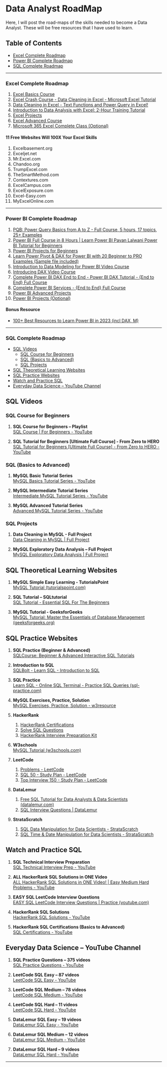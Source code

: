 # Data Analyst RoadMap

Here, I will post the road-maps of the skills needed to become a Data Analyst. These will be free resources that I have used to learn.

## Table of Contents

- [Excel Complete Roadmap](#excel-complete-roadmap)
- [Power BI Complete Roadmap](#power-bi-complete-roadmap)
- [SQL Complete Roadmap](#sql-complete-roadmap)

---

### Excel Complete Roadmap

1. [Excel Basics Course](https://www.youtube.com/playlist?list=PLrRPvpgDmw0n34OMHeS94epMaX_Y8Tu1k)
2. [Excel Crash Course - Data Cleaning in Excel - Microsoft Excel Tutorial](https://youtu.be/EwmuaqnoaKs)
3. [Data Cleaning in Excel - Text Functions and Power Query in Excel!](https://www.youtube.com/watch?v=8Ix_VVcihqg&list=WL&index=3)
4. [Introduction to Data Analysis with Excel: 2-Hour Training Tutorial](https://www.youtube.com/watch?v=kghcAk7l6eA&list=WL&index=2)
5. [Excel Projects](https://www.youtube.com/playlist?list=PLO9LeSU_vHCWWRghKgAQRg_TrgtRl5-4Y)
6. [Excel Advanced Course](https://www.youtube.com/playlist?list=PLrRPvpgDmw0lcTfXZV1AYEkeslJJcWNKw)
7. [Microsoft 365 Excel Complete Class (Optional)](https://www.youtube.com/playlist?list=PLrRPvpgDmw0nre_bTeBfJWjrnixKoyNtW)

#### 11 Free Websites Will 100X Your Excel Skills

1. Excelbasement.org
2. Exceljet.net
3. Mr.Excel.com
4. Chandoo.org
5. TrumpExcel.com
6. TheSmartMethod.com
7. Contextures.com
8. ExcelCampus.com
9. ExcelExposure.com
10. Excel-Easy.com
11. MyExcelOnline.com

---

### Power BI Complete Roadmap

1. [PQB: Power Query Basics from A to Z - Full Course, 5 hours, 17 topics, 25+ Examples](https://www.youtube.com/watch?v=jBEFaDCXB34)
2. [Power BI Full Course in 8 Hours | Learn Power BI Pavan Lalwani Power BI Tutorial for Beginners](https://www.youtube.com/watch?v=UXhGRVTndQA)
3. [Power BI Projects for Beginners](https://www.youtube.com/playlist?list=PLdOKnrf8EcP2ivbQIcVuknjdlUqkoprKo)
4. [Learn Power Pivot & DAX for Power BI with 20 Beginner to PRO Examples (Sample file included)](https://www.youtube.com/watch?v=PQ5lALdFHCU)
5. [Introduction to Data Modeling for Power BI Video Course](https://www.sqlbi.com/p/introduction-to-data-modeling-for-power-bi-video-course/)
6. [Introducing DAX Video Course](https://www.sqlbi.com/p/introducing-dax-video-course/)
7. [Complete Power BI DAX End to End - Power BI DAX Tutorial - {End to End} Full Course](https://www.youtube.com/watch?v=yTOSOgUGKe4)
8. [Complete Power BI Services - {End to End} Full Course](https://www.youtube.com/watch?v=fmmQ4bhLfbo)
9. [Power BI Advanced Projects](https://www.youtube.com/playlist?list=PLO9LeSU_vHCWUvkE1FrGeNxSve7YtJrYl)
10. [Power BI Projects (Optional)](https://www.youtube.com/playlist?list=PLwIcJx1aSL1SeTJgPbFgf1V-5CfsV4l1l)

#### Bonus Resource

- [100+ Best Resources to Learn Power BI in 2023 (incl DAX, M)](https://gorilla.bi/power-bi/best-learning-resources/)

---

### SQL Complete Roadmap

- [SQL Videos](#sql-videos)
  - [SQL Course for Beginners](#sql-course-for-beginners)
  - [SQL (Basics to Advanced)](#sql-basics-to-advanced)
  - [SQL Projects](#sql-projects)
- [SQL Theoretical Learning Websites](#sql-theoretical-learning-websites)
- [SQL Practice Websites](#sql-practice-websites)
- [Watch and Practice SQL](#watch-and-practice-sql)
- [Everyday Data Science – YouTube Channel](#everyday-data-science--youtube-channel)

## SQL Videos

### SQL Course for Beginners

1. **SQL Course for Beginners – Playlist**  
   [SQL Course | For Beginners - YouTube](https://www.youtube.com/playlist?list=PL0zysOflRCek0ff0dAw5HBlh8ueRBCj2E)

2. **SQL Tutorial for Beginners [Ultimate Full Course] - From Zero to HERO**  
   [SQL Tutorial for Beginners [Ultimate Full Course] - From Zero to HERO - YouTube](https://www.youtube.com/watch?v=HXV3zeQKqGY)

### SQL (Basics to Advanced)

1. **MySQL Basic Tutorial Series**  
   [MySQL Basics Tutorial Series - YouTube](https://www.youtube.com/playlist?list=PL848F2368C90DDC3D)

2. **MySQL Intermediate Tutorial Series**  
   [Intermediate MySQL Tutorial Series - YouTube](https://www.youtube.com/playlist?list=PLjQo0sojbbxXq1M8V-R9TKK2JXZnrA5yW)

3. **MySQL Advanced Tutorial Series**  
   [Advanced MySQL Tutorial Series - YouTube](https://www.youtube.com/playlist?list=PLjQo0sojbbxaE55DKtoYhdBQa9zSDHhEL)

### SQL Projects

1. **Data Cleaning in MySQL - Full Project**  
   [Data Cleaning in MySQL | Full Project](https://www.youtube.com/watch?v=V1pO8QXi7aI)

2. **MySQL Exploratory Data Analysis – Full Project**  
   [MySQL Exploratory Data Analysis | Full Project](https://www.youtube.com/watch?v=YAJWiCHM6QI)

## SQL Theoretical Learning Websites

1. **MySQL Simple Easy Learning - TutorialsPoint**  
   [MySQL Tutorial (tutorialspoint.com)](https://www.tutorialspoint.com/mysql/index.htm)

2. **SQL Tutorial – SQLtutorial**  
   [SQL Tutorial - Essential SQL For The Beginners](https://www.sqltutorial.org/)

3. **MySQL Tutorial - GeeksforGeeks**  
   [MySQL Tutorial: Master the Essentials of Database Management (geeksforgeeks.org)](https://www.geeksforgeeks.org/mysql-tutorial/)

## SQL Practice Websites

1. **SQL Practice (Beginner & Advanced)**  
   [SQLCourse: Beginner & Advanced Interactive SQL Tutorials](https://www.sqlcourse.com/)

2. **Introduction to SQL**  
   [SQLBolt - Learn SQL - Introduction to SQL](https://sqlbolt.com/)

3. **SQL Practice**  
   [Learn SQL - Online SQL Terminal - Practice SQL Queries (sql-practice.com)](https://www.sql-practice.com/)

4. **MySQL Exercises, Practice, Solution**  
   [MySQL Exercises, Practice, Solution - w3resource](https://www.w3resource.com/mysql-exercises/)

5. **HackerRank**
   1. [HackerRank Certifications](https://www.hackerrank.com/domains/tutorials/10-days-of-javascript)
   2. [Solve SQL Questions](https://www.hackerrank.com/domains/sql)
   3. [HackerRank Interview Preparation Kit](https://www.hackerrank.com/interview/interview-preparation-kit)

6. **W3schools**  
   [MySQL Tutorial (w3schools.com)](https://www.w3schools.com/mysql/)

7. **LeetCode**
   1. [Problems - LeetCode](https://leetcode.com/problemset/all/)
   2. [SQL 50 - Study Plan - LeetCode](https://leetcode.com/study-plan/sql-50/)
   3. [Top Interview 150 - Study Plan - LeetCode](https://leetcode.com/study-plan/top-interview-150/)

8. **DataLemur**
   1. [Free SQL Tutorial for Data Analysts & Data Scientists (datalemur.com)](https://datalemur.com/sql)
   2. [SQL Interview Questions | DataLemur](https://datalemur.com/interview-questions)

9. **StrataScratch**
   1. [SQL Data Manipulation for Data Scientists - StrataScratch](https://www.stratascratch.com/)
   2. [SQL Time & Date Manipulation for Data Scientists - StrataScratch](https://www.stratascratch.com/)

## Watch and Practice SQL

1. **SQL Technical Interview Preparation**  
   [SQL Technical Interview Prep - YouTube](https://www.youtube.com/watch?v=poQXNp9ItL4)

2. **ALL HackerRank SQL Solutions in ONE Video**  
   [ALL HackerRank SQL Solutions in ONE Video! | Easy Medium Hard Problems - YouTube](https://www.youtube.com/watch?v=AMMiXJ3RBVY)

3. **EASY SQL LeetCode Interview Questions**  
   [EASY SQL LeetCode Interview Questions | Practice (youtube.com)](https://www.youtube.com/watch?v=KlUgxEMqFss)

4. **HackerRank SQL Solutions**  
   [HackerRank SQL Solutions - YouTube](https://www.youtube.com/watch?v=_9HkNYbt3Ys)

5. **HackerRank SQL Certifications (Basics to Advanced)**  
   [SQL Certifications - YouTube](https://www.youtube.com/watch?v=NJWRwz2D8yE)

## Everyday Data Science – YouTube Channel

1. **SQL Practice Questions – 375 videos**  
   [SQL Practice Questions - YouTube](https://www.youtube.com/playlist?list=PLQguDFOxxf0pMBJ8l5zDJai1cfuWBc8Wv)

2. **LeetCode SQL Easy – 87 videos**  
   [LeetCode SQL Easy - YouTube](https://www.youtube.com/playlist?list=PLQguDFOxxf0oeAgfwd9gTkRxLx9pC3LSv)

3. **LeetCode SQL Medium – 78 videos**  
   [LeetCode SQL Medium - YouTube](https://www.youtube.com/playlist?list=PLQguDFOxxf0qNf1Xq69OuyI2dRe4_m8Af)

4. **LeetCode SQL Hard – 11 videos**  
   [LeetCode SQL Hard - YouTube](https://www.youtube.com/playlist?list=PLQguDFOxxf0p2fZRaR5T2Uk5Al53wx-gN)

5. **DataLemur SQL Easy – 19 videos**  
   [DataLemur SQL Easy - YouTube](https://www.youtube.com/playlist?list=PLQguDFOxxf0qTDx1KBlwbBFgJhYdfN6Wr)

6. **DataLemur SQL Medium – 12 videos**  
   [DataLemur SQL Medium - YouTube](https://www.youtube.com/playlist?list=PLQguDFOxxf0rp1P5ViFfJmDCsKMB1v4wx)

7. **DataLemur SQL Hard – 9 videos**  
   [DataLemur SQL Hard - YouTube](https://www.youtube.com/playlist?list=PLQguDFOxxf0qYoJFlWlgyiwUwnFj_R-pR)

---



